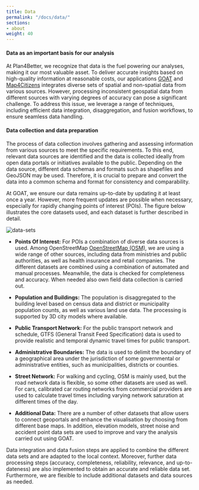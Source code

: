 ```yaml
---
title: Data   
permalink: "/docs/data/"
sections:
- about
weight: 40
---
```


#### Data as an important basis for our analysis

At Plan4Better, we recognize that data is the fuel powering our analyses, making it our most valuable asset. To deliver accurate insights based on high-quality information at reasonable costs, our applications [GOAT](/en/goat/ "What is GOAT?") and [Map4Citizens](/en/posts/2022-12-31-map4citizens/ "What is Map4Citzens?") integrates diverse sets of spatial and non-spatial data from various sources. However, processing inconsistent geospatial data from different sources with varying degrees of accuracy can pose a significant challenge. To address this issue, we leverage a range of techniques, including efficient data integration, disaggregation, and fusion workflows, to ensure seamless data handling.

#### Data collection and data preparation

The process of data collection involves gathering and assessing information from various sources to meet the specific requirements. To this end, relevant data sources are identified and the data is collected ideally from open data portals or initiatives available to the public. Depending on the data source, different data schemas and formats such as shapefiles and GeoJSON may be used. Therefore, it is crucial to prepare and convert the data into a common schema and format for consistency and comparability.

At GOAT, we ensure our data remains up-to-date by updating it at least once a year. However, more frequent updates are possible when necessary, especially for rapidly changing points of interest (POIs). The figure below illustrates the core datasets used, and each dataset is further described in detail.

<img src="/images/docs/technical_documentation/data/en_cropped.webp" alt="data-sets" style="max-height:900px;"/>  

- **Points Of Interest:** For POIs a combination of diverse data sources is used. Among OpenStreetMap [OpenStreetMap (OSM)](https://wiki.openstreetmap.org/), we are using a wide range of other sources, including data from ministries and public authorities, as well as health insurance and retail companies. The different datasets are combined using a combination of automated and manual processes. Meanwhile, the data is checked for completeness and accuracy. When needed also own field data collection is carried out. 

- **Population and Buildings:** The population is disaggregated to the building level based on census data and district or municipality population counts, as well as various land use data. The processing is supported by 3D city models where available.

- **Public Transport Network:** For the public transport network and schedule, GTFS (General Transit Feed Specification) data is used to provide realistic and temporal dynamic travel times for public transport. 

- **Administrative Boundaries:** The data is used to delimit the boundary of a geographical area under the jurisdiction of some governmental or administrative entities, such as municipalities, districts or counties.

- **Street Network:** For walking and cycling, OSM is mainly used, but the road network data is flexible, so some other datasets are used as well. For cars, calibrated car routing networks from commercial providers are used to calculate travel times including varying network saturation at different times of the day.

- **Additional Data:** There are a number of other datasets that allow users to connect geoportals and enhance the visualisation by choosing from different base maps. In addition, elevation models, street noise and accident point data sets are used to improve and vary the analysis carried out using GOAT. 

Data integration and data fusion steps are applied to combine the different data sets and are adapted to the local context. Moreover, further data processing steps (accuracy, completeness, reliability, relevance, and up-to-dateness) are also implemented to obtain an accurate and reliable data set. Furthermore, we are flexible to include additional datasets and data sources as needed.